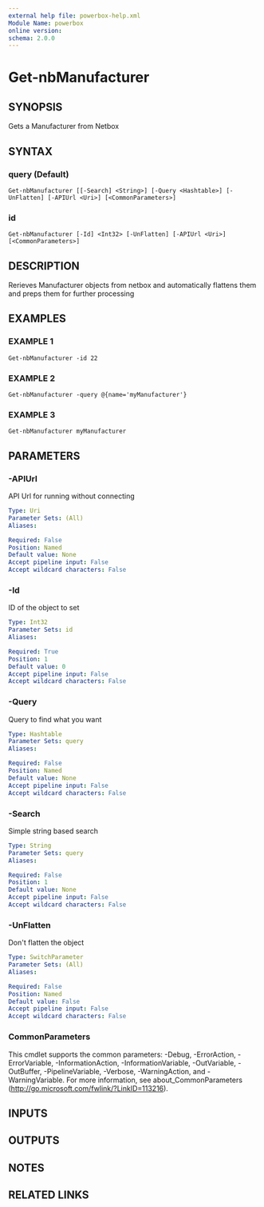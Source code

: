 ```yaml
---
external help file: powerbox-help.xml
Module Name: powerbox
online version:
schema: 2.0.0
---
```


# Get-nbManufacturer

## SYNOPSIS
Gets a Manufacturer from Netbox

## SYNTAX

### query (Default)
```
Get-nbManufacturer [[-Search] <String>] [-Query <Hashtable>] [-UnFlatten] [-APIUrl <Uri>] [<CommonParameters>]
```

### id
```
Get-nbManufacturer [-Id] <Int32> [-UnFlatten] [-APIUrl <Uri>] [<CommonParameters>]
```

## DESCRIPTION
Rerieves Manufacturer objects from netbox and automatically flattens them and
preps them for further processing

## EXAMPLES

### EXAMPLE 1
```
Get-nbManufacturer -id 22
```

### EXAMPLE 2
```
Get-nbManufacturer -query @{name='myManufacturer'}
```

### EXAMPLE 3
```
Get-nbManufacturer myManufacturer
```

## PARAMETERS

### -APIUrl
API Url for running without connecting

```yaml
Type: Uri
Parameter Sets: (All)
Aliases:

Required: False
Position: Named
Default value: None
Accept pipeline input: False
Accept wildcard characters: False
```

### -Id
ID of the object to set

```yaml
Type: Int32
Parameter Sets: id
Aliases:

Required: True
Position: 1
Default value: 0
Accept pipeline input: False
Accept wildcard characters: False
```

### -Query
Query to find what you want

```yaml
Type: Hashtable
Parameter Sets: query
Aliases:

Required: False
Position: Named
Default value: None
Accept pipeline input: False
Accept wildcard characters: False
```

### -Search
Simple string based search

```yaml
Type: String
Parameter Sets: query
Aliases:

Required: False
Position: 1
Default value: None
Accept pipeline input: False
Accept wildcard characters: False
```

### -UnFlatten
Don't flatten the object

```yaml
Type: SwitchParameter
Parameter Sets: (All)
Aliases:

Required: False
Position: Named
Default value: False
Accept pipeline input: False
Accept wildcard characters: False
```

### CommonParameters
This cmdlet supports the common parameters: -Debug, -ErrorAction, -ErrorVariable, -InformationAction, -InformationVariable, -OutVariable, -OutBuffer, -PipelineVariable, -Verbose, -WarningAction, and -WarningVariable.
For more information, see about_CommonParameters (http://go.microsoft.com/fwlink/?LinkID=113216).

## INPUTS

## OUTPUTS

## NOTES

## RELATED LINKS
